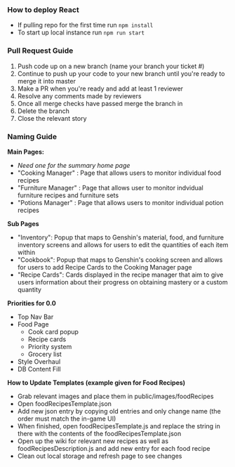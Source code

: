 ### How to deploy React
- If pulling repo for the first time run ```npm install```
- To start up local instance run ```npm run start```

### Pull Request Guide
1. Push code up on a new branch (name your branch your ticket #)
2. Continue to push up your code to your new branch until you're ready to merge it into master
3. Make a PR when you're ready and add at least 1 reviewer
4. Resolve any comments made by reviewers 
6. Once all merge checks have passed merge the branch in
7. Delete the branch 
8. Close the relevant story

### Naming Guide

**Main Pages:**
- *Need one for the summary home page*
- "Cooking Manager" : Page that allows users to monitor individual food recipes 
- "Furniture Manager" : Page that allows user to monitor indvidual furniture recipes and furniture sets
- "Potions Manager" : Page that allows users to monitor individual potion recipes

**Sub Pages**
- "Inventory": Popup that maps to Genshin's material, food, and furniture inventory screens and allows for users to edit the quantities of each item within
- "Cookbook": Popup that maps to Genshin's cooking screen and allows for users to add Recipe Cards to the Cooking Manager page
- "Recipe Cards": Cards displayed in the recipe manager that aim to give users information about their progress on obtaining mastery or a custom quantity

**Priorities for 0.0**
- Top Nav Bar
- Food Page
  -  Cook card popup
  -  Recipe cards
  -  Priority system
  -  Grocery list
- Style Overhaul
- DB Content Fill

**How to Update Templates (example given for Food Recipes)**
- Grab relevant images and place them in public/images/foodRecipes
- Open foodRecipesTemplate.json
- Add new json entry by copying old entries and only change name (the order must match the in-game UI)
- When finished, open foodRecipesTemplate.js and replace the string in there with the contents of the foodRecipesTemplate.json
- Open up the wiki for relevant new recipes as well as foodRecipesDescription.js and add new entry for each food recipe
- Clean out local storage and refresh page to see changes
